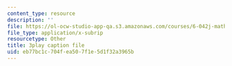 ```yaml
---
content_type: resource
description: ''
file: https://ol-ocw-studio-app-qa.s3.amazonaws.com/courses/6-042j-mathematics-for-computer-science-spring-2015/eb77bc1c704fea507f1e5d1f32a3965b_TIpnudrzvgg.srt
file_type: application/x-subrip
resourcetype: Other
title: 3play caption file
uid: eb77bc1c-704f-ea50-7f1e-5d1f32a3965b
---
```

